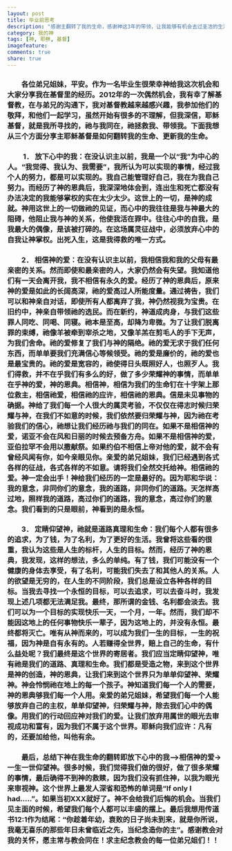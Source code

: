 ```yaml
---
layout: post
title: 毕业前思考
description: "感谢主翻转了我的生命，感谢神这3年的带领，让我能够有机会去过圣洁的生活"
category: 我的神
tags: [神, 耶稣, 基督]
imagefeature:
comments: true
share: true
---
```

### &emsp;&emsp;各位弟兄姐妹，平安。作为一名毕业生很荣幸神给我这次机会和大家分享我在基督里的经历。2012年的一次偶然机会，我有幸了解基督教，在与弟兄的沟通下，我对基督教越来越感兴趣，我参加他们的敬拜，和他们一起学习，虽然开始有很多的不理解，但我深信，耶稣基督，就是我所寻找的，祂与我同在，祂拯救我、带领我。下面我想从三个方面分享主耶稣基督是如何翻转我的生命、更新我的生命。
<!--more-->
### &emsp;&emsp; 1．	放下心中的我：在没认识主以前，我是一个以“我”为中心的人。“我觉得、我认为、我需要”，我所认为可以实现的事情，经过我个人的努力，都是可以实现的。我自己能管理好自己，我在为我自己努力。而经历了神的恩典后，我深深地体会到，连出生和死亡都没有办法决定的我能够掌权的实在太少太少。这世上的一切，是神的成就。神用这世上的一切做祂的见证，而心中的我往往是我与神最大的阻碍，他阻止我与神的关系，他使我活在罪中。往往心中的自我，是我最大的偶像，是该被打碎的。在这场属灵征战中，必须放弃心中的自我让神掌权。出死入生，这是我得救的唯一方式。### &emsp;&emsp;2．	相信神的爱：在没有认识主以前，我相信我和我的父母有最亲密的关系。然而即使和最亲密的人，大家仍然会有失望。我知道他们有一天会离开我，我不相信有永久的爱。经历了神的恩典后，原来神的爱是如此的长阔高深，祂的爱高过人所能度量。通过祷告，我们可以和神亲自对话，即使所有人都离弃了我，神仍然视我为宝贵。在旧约中，神亲自带领祂的选民。而在新约，神道成肉身，与我们这些罪人同吃、同喝、同寝。祂本是至高，却降为卑微。为了让我们脱离罪的束缚，祂像羊被牵到宰杀之地，又像羊羔在剪毛人的手下无声，为我们舍命。祂的爱修复了我们与神的隔绝。祂的爱无求于我们任何东西，而单单要我们充满信心等候领受。祂的爱是廉价的，祂的爱也是最宝贵的。祂的爱是宽容的，祂使得日头既照好人，也照歹人。我们得救，并不在乎我们有多么的好，做了多少荣耀神的事情，而单单在乎神的爱，神的恩典。相信神，相信为我们的生命钉在十字架上那位救主，相信祂爱，相信祂的应许，相信祂的恩典。信是未见事物的确据。神给了我们每一个人很大的属灵考验，不仅仅在得志时候归荣耀与神，在我们不如意的时候，我们依然要归荣耀与神，因为祂在考验我们的信心，祂想让我们经历祂与我们的同在。如果不是相信神的爱，诺亚不会在风和日丽的时候去预备方舟。如果不是相信神的爱，亚伯拉罕不会用以撒献祭。如果约伯不相信上帝对他的爱，就不会有曾经风闻有你，如今亲眼见你。亲爱的弟兄姐妹，我们已经遇到各式各样的征战，各式各样的不如意。请将我们全然交托给神。相信祂的爱。神一定会出手！神给我们经历的一定是最好的。因为耶和华说：我的意念，非同你们的意念，我的道路，非同你们的道路。天怎样高过地，照样我的道路，高过你们的道路，我的意念，高过你们的意念。我们看到的只是眼前，神看到的是永恒。### &emsp;&emsp;3．	定睛仰望神，祂就是道路真理和生命：我们每个人都有很多的追求，为了钱，为了名利，为了更好的生活。我曾将这些看的很重，我认为这些是人生的标杆，人生的目标。然而，经历了神的恩典，我发现，这样的想法，多么的单纯。有了钱，我们可能没有一个健康的身体去享受，有了名利，可能我们失去了和其他人的关系。人的欲望是无穷的，在人生的不同阶段，我们总是设立各种各样的目标。当我去寻找一个永恒的目标，可以去追求，可以去奋斗时，我发现上述几项都无法满足我。最终，那所谓的金钱、名利都会淡去。我们可以为一个目标的实现快乐一天，一个月，一年。然而，我们却不能因这地上的任何事物快乐一辈子，因为这地上的，并没有永恒。最终都将灭亡。唯有从神而来的，可以成为我们一生的目标，一生的祝福，因为神是自有永有的。人若赚得全世界，赔上自己的生命，有什么益处呢？我们最终是这个世界的寄居者。我们应当定睛仰望神，唯有祂是我们的道路、真理和生命。我们都是受造之物，来到这个世界是神的创造，神的恩典，让我们来到这个世界只为单单仰望神、荣耀神。神会怜悯祂在地上的每一个孩子。神知道我们每一个人的需要，神的恩典够我们每一个人用。亲爱的弟兄姐妹，希望我们每一个人能够放弃自己的主权，单单仰望神，归荣耀与神，除去我们心中的偶像。用我们的行动回应神对我们的爱。让我们放弃用属世的眼光去审视成功和富有，因为我们不属于这个世界。耶稣向我们应许：凡有的，还要加给他，叫他有余。### &emsp;&emsp;最后，总结下神在我生命的翻转即放下心中的我—>相信神的爱->一生一世仰望神。很多时候，我们觉得我们做的很好，做了很多荣耀的事情，最后确得不到神的救赎，因为我们没有抓住神，以我为眼光来审视神。这个世界上最发人深省和恐怖的单词是“If only I had…..”。如果当初XXX就好了。神不会给我们后悔的机会。当我们见主面的时候，希望我们每个人都可以丰盛的摆上。最后我想用传道书12:1作为结尾：“你趁着年幼，衰败的日子尚未到来，就是你所说，我毫无喜乐的那些年日未曾临近之先，当纪念造你的主”。感谢教会对我的关怀，愿主常与教会同在！求主纪念教会的每一位弟兄姐们！！